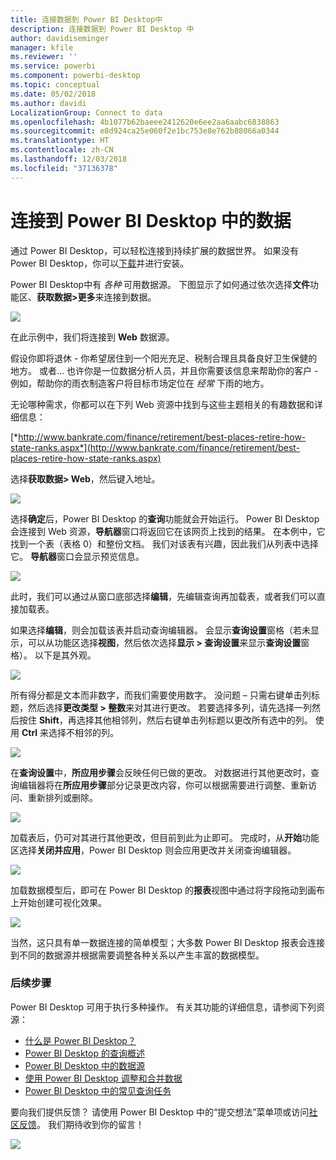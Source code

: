 ```yaml
---
title: 连接数据到 Power BI Desktop中
description: 连接数据到 Power BI Desktop 中
author: davidiseminger
manager: kfile
ms.reviewer: ''
ms.service: powerbi
ms.component: powerbi-desktop
ms.topic: conceptual
ms.date: 05/02/2018
ms.author: davidi
LocalizationGroup: Connect to data
ms.openlocfilehash: 4b1077b62baeee2412620e6ee2aa6aabc6838863
ms.sourcegitcommit: e8d924ca25e060f2e1bc753e8e762b88066a0344
ms.translationtype: HT
ms.contentlocale: zh-CN
ms.lasthandoff: 12/03/2018
ms.locfileid: "37136378"
---
```

# <a name="connect-to-data-in-power-bi-desktop"></a>连接到 Power BI Desktop 中的数据
通过 Power BI Desktop，可以轻松连接到持续扩展的数据世界。 如果没有 Power BI Desktop，你可以[下载](http://go.microsoft.com/fwlink/?LinkID=521662)并进行安装。

Power BI Desktop中有 *各种* 可用数据源。 下图显示了如何通过依次选择**文件**功能区、**获取数据\>更多**来连接到数据。

![](media/desktop-connect-to-data/getdatavid_smallv2.gif)

在此示例中，我们将连接到 **Web** 数据源。

假设你即将退休 - 你希望居住到一个阳光充足、税制合理且具备良好卫生保健的地方。 或者... 也许你是一位数据分析人员，并且你需要该信息来帮助你的客户 - 例如，帮助你的雨衣制造客户将目标市场定位在 *经常* 下雨的地方。

无论哪种需求，你都可以在下列 Web 资源中找到与这些主题相关的有趣数据和详细信息：

[*http://www.bankrate.com/finance/retirement/best-places-retire-how-state-ranks.aspx*](http://www.bankrate.com/finance/retirement/best-places-retire-how-state-ranks.aspx)

选择**获取数据\> Web**，然后键入地址。

![](media/desktop-connect-to-data/connecttodata_3.png)

选择**确定**后，Power BI Desktop 的**查询**功能就会开始运行。 Power BI Desktop 会连接到 Web 资源，**导航器**窗口将返回它在该网页上找到的结果。 在本例中，它找到一个表（表格 0）和整份文档。 我们对该表有兴趣，因此我们从列表中选择它。 **导航器**窗口会显示预览信息。

![](media/desktop-connect-to-data/datasources_fromnavigatordialog.png)

此时，我们可以通过从窗口底部选择**编辑**，先编辑查询再加载表，或者我们可以直接加载表。

如果选择**编辑**，则会加载该表并启动查询编辑器。 会显示**查询设置**窗格（若未显示，可以从功能区选择**视图**，然后依次选择**显示 \> 查询设置**来显示**查询设置**窗格）。 以下是其外观。

![](media/desktop-connect-to-data/designer_gsg_editquery.png)

所有得分都是文本而非数字，而我们需要使用数字。 没问题 – 只需右键单击列标题，然后选择**更改类型 \> 整数**来对其进行更改。 若要选择多列，请先选择一列然后按住 **Shift**，再选择其他相邻列，然后右键单击列标题以更改所有选中的列。 使用 **Ctrl** 来选择不相邻的列。

![](media/desktop-connect-to-data/designer_gsg_changedatatype.png)

在**查询设置**中，**所应用步骤**会反映任何已做的更改。 对数据进行其他更改时，查询编辑器将在**所应用步骤**部分记录更改内容，你可以根据需要进行调整、重新访问、重新排列或删除。

![](media/desktop-connect-to-data/designer_gsg_appliedsteps_changedtype.png)

加载表后，仍可对其进行其他更改，但目前到此为止即可。 完成时，从**开始**功能区选择**关闭并应用**，Power BI Desktop 则会应用更改并关闭查询编辑器。

![](media/desktop-connect-to-data/connecttodata_closenload.png)

加载数据模型后，即可在 Power BI Desktop 的**报表**视图中通过将字段拖动到画布上开始创建可视化效果。

![](media/desktop-connect-to-data/connecttodata_dragontoreportview.png)

当然，这只具有单一数据连接的简单模型；大多数 Power BI Desktop 报表会连接到不同的数据源并根据需要调整各种关系以产生丰富的数据模型。 

### <a name="next-steps"></a>后续步骤
Power BI Desktop 可用于执行多种操作。 有关其功能的详细信息，请参阅下列资源：

* [什么是 Power BI Desktop？](desktop-what-is-desktop.md)
* [Power BI Desktop 的查询概述](desktop-query-overview.md)
* [Power BI Desktop 中的数据源](desktop-data-sources.md)
* [使用 Power BI Desktop 调整和合并数据](desktop-shape-and-combine-data.md)
* [Power BI Desktop 中的常见查询任务](desktop-common-query-tasks.md)   

要向我们提供反馈？ 请使用 Power BI Desktop 中的“提交想法”菜单项或访问[社区反馈](http://community.powerbi.com/t5/Community-Feedback/bd-p/community-feedback)。 我们期待收到你的留言！

![](media/desktop-connect-to-data/sendfeedback.png)

